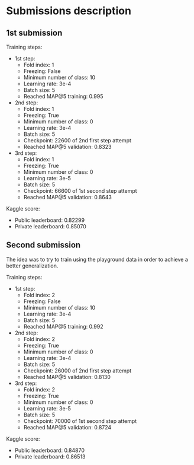 # Submissions description

## 1st submission

Training steps:

- 1st step:
    - Fold index: 1
    - Freezing: False
    - Minimum number of class: 10
    - Learning rate: 3e-4
    - Batch size: 5
    - Reached MAP@5 training: 0.995
- 2nd step:
    - Fold index: 1
    - Freezing: True
    - Minimum number of class: 0
    - Learning rate: 3e-4
    - Batch size: 5
    - Checkpoint: 22600 of 2nd first step attempt
    - Reached MAP@5 validation: 0.8323
- 3rd step:
    - Fold index: 1
    - Freezing: True
    - Minimum number of class: 0
    - Learning rate: 3e-5
    - Batch size: 5
    - Checkpoint: 66600 of 1st second step attempt
    - Reached MAP@5 validation: 0.8643

Kaggle score:
- Public leaderboard: 0.82299
- Private leaderboard: 0.85070

## Second submission

The idea was to try to train using the playground data in order to achieve a better generalization.

Training steps:

- 1st step:
    - Fold index: 2
    - Freezing: False
    - Minimum number of class: 10
    - Learning rate: 3e-4
    - Batch size: 5
    - Reached MAP@5 training: 0.992
- 2nd step:
    - Fold index: 2
    - Freezing: True
    - Minimum number of class: 0
    - Learning rate: 3e-4
    - Batch size: 5
    - Checkpoint: 26000 of 2nd first step attempt
    - Reached MAP@5 validation: 0.8130
- 3rd step:
    - Fold index: 2
    - Freezing: True
    - Minimum number of class: 0
    - Learning rate: 3e-5
    - Batch size: 5
    - Checkpoint: 70000 of 1st second step attempt
    - Reached MAP@5 validation: 0.8724

Kaggle score:
- Public leaderboard: 0.84870
- Private leaderboard: 0.86513
